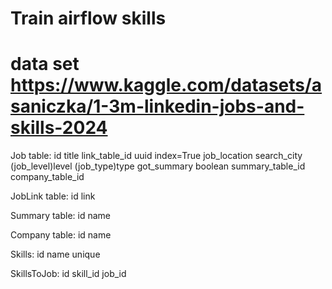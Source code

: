 # Train airflow skills
# data set https://www.kaggle.com/datasets/asaniczka/1-3m-linkedin-jobs-and-skills-2024


Job table:
    id
    title
    link_table_id
    uuid index=True
    job_location
    search_city
    (job_level)level
    (job_type)type
    got_summary boolean
    summary_table_id
    company_table_id

JobLink table:
    id
    link

Summary table:
    id
    name

Company table:
    id
    name

Skills:
    id
    name unique

SkillsToJob:
    id
    skill_id
    job_id
